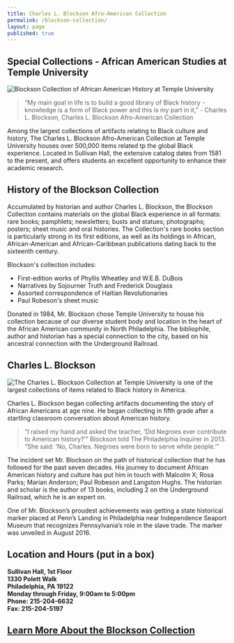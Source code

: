 ```yaml
---
title: Charles L. Blockson Afro-American Collection
permalink: /blockson-collection/
layout: page
published: true
---
```


## Special Collections - African American Studies at Temple University

![Blockson Collection of African American History at Temple University]({{site.baseurl}}/media/charles-blockson-540x400.jpg)

> “My main goal in life is to build a good library of Black history - knowledge is a form of Black power and this is my part in it,” - Charles L. Blockson, Charles L. Blockson Afro-American Collection

Among the largest collections of artifacts relating to Black culture and history, The Charles L. Blockson Afro-American Collection at Temple University houses over 500,000 items related tp the global Black experience. Located in Sullivan Hall, the extensive catalog dates from 1581 to the present, and offers students an excellent opportunity to enhance their academic research. 

## History of the Blockson Collection

Accumulated by historian and author Charles L. Blockson, the Blockson Collection contains materials on the global Black experience in all formats: rare books; pamphlets; newsletters; busts and statues; photographs; posters; sheet music and oral histories. The Collection's rare books section is particularly strong in its first editions, as well as its holdings in African, African-American and African-Caribbean publications dating back to the sixteenth century.

Blockson's collection includes:

- First-edition works of Phyllis Wheatley and W.E.B. DuBois
- Narratives by Sojourner Truth and Frederick Douglass
- Assorted correspondence of Haitian Revolutionaries
- Paul Robeson's sheet music

Donated in 1984, Mr. Blockson chose Temple University to house his collection because of our diverse student body and location in the heart of the African American community in North Philadelphia. The bibliophile, author and historian has a special connection to the city, based on his ancestral connection with the Underground Railroad. 

## Charles L. Blockson

![The Charles L. Blockson Collection at Temple University is one of the largest collections of items related to Black history in America. ]({{site.baseurl}}/media/blockson_collection.jpg)

Charles L. Blockson began collecting artifacts documenting the story of African Americans at age nine. He began collecting in fifth grade after a startling classroom conversation about American history.

> “I raised my hand and asked the teacher, ‘Did Negroes ever contribute to American history?’” Blockson told The Philadelphia Inquirer in 2013. “She said: ‘No, Charles. Negroes were born to serve white people.’”

The incident set Mr. Blockson on the path of historical collection that he has followed for the past seven decades. His journey to document African American history and culture has put him in touch with Malcolm X; Rosa Parks; Marian Anderson; Paul Robeson and Langston Hughs. The historian and scholar is the author of 13 books, including 2 on the Underground Railroad, which he is an expert on. 

One of Mr. Blockson’s proudest achievements was getting a state historical marker placed at Penn’s Landing in Philadelphia near Independence Seaport Museum that recognizes Pennsylvania’s role in the slave trade. The marker was unveiled in August 2016.

## Location and Hours (put in a box)

**Sullivan Hall, 1st Floor <br>
1330 Polett Walk <br>
Philadelphia, PA 19122 <br>
Monday through Friday, 9:00am to 5:00pm <br>
Phone: 215-204-6632 <br>
Fax: 215-204-5197** <br>

## [Learn More About the Blockson Collection](http://library.temple.edu/collections/blockson/)

